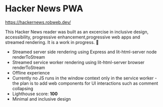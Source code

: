 # Hacker News PWA

https://hackernews.robweb.dev/

This Hacker News reader was built as an excercise in inclusive design, accessibility, progressive enhancement,progressive web apps and streamed rendering. It is a work in progress. :construction:

- Streamed server side rendering using Express and lit-html-server node renderToStream
- Streamed service worker rendering using lit-html-server browser renderToStream
- Offline experience
- Currently no JS runs in the window context only in the service worker - the plan is to add web components for UI interactions such as comment collapsing
- Lighthouse score: **100**
- Minimal and inclusive design
